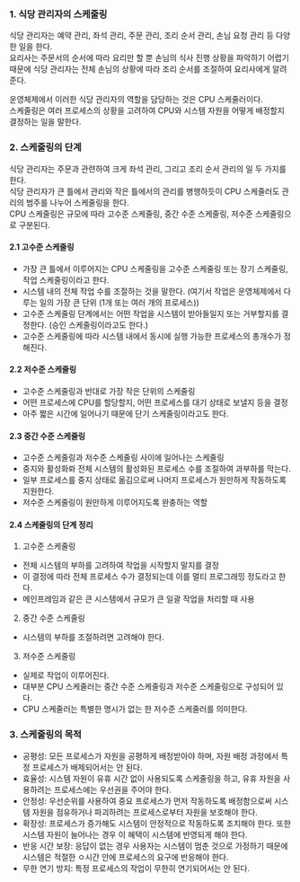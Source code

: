 ### 1. 식당 관리자의 스케줄링

식당 관리자는 예약 관리, 좌석 관리, 주문 관리, 조리 순서 관리, 손님 요청 관리 등 다양한 일을 한다.  
요리사는 주문서의 순서에 따라 요리만 할 뿐 손님의 식사 진행 상황을 파악하기 어렵기 때문에 식당 관리자는 전체 손님의 상황에 따라 조리 순서를 조절하여 요리사에게 알려준다.

운영체제에서 이러한 식당 관리자의 역할을 담당하는 것은 CPU 스케줄러이다.  
스케줄링은 여러 프로세스의 상황을 고려하여 CPU와 시스템 자원을 어떻게 배정할지 결정하는 일을 말한다.


### 2. 스케줄링의 단계
식당 관리자는 주문과 관련하여 크게 좌석 관리, 그리고 조리 순서 관리의 일 두 가지를 한다.  
식당 관리자가 큰 틀에서 관리와 작은 틀에서의 관리를 병행하듯이 CPU 스케줄러도 관리의 범주를 나누어 스케줄링을 한다.  
CPU 스케줄링은 규모에 따라 고수준 스케줄링, 중간 수준 스케줄링, 저수준 스케줄링으로 구분된다.

#### 2.1 고수준 스케줄링
- 가장 큰 틀에서 이루어지는 CPU 스케줄링을 고수준 스케줄링 또는 장기 스케줄링, 작업 스케줄링이라고 한다.
- 시스템 내의 전체 작업 수를 조절하는 것을 말한다. (여기서 작업은 운영체제에서 다루는 일의 가장 큰 단위 (1개 또는 여러 개의 프로세스))
- 고수준 스케줄링 단계에서는 어떤 작업을 시스템이 받아들일지 또는 거부할지를 결정한다. (승인 스케줄링이라고도 한다.)
- 고수준 스케줄링에 따라 시스템 내에서 동시에 실행 가능한 프로세스의 총개수가 정해진다.

#### 2.2 저수준 스케줄링
- 고수준 스케줄링과 반대로 가장 작은 단위의 스케줄링
- 어떤 프로세스에 CPU를 할당할지, 어떤 프로세스를 대기 상태로 보낼지 등을 결정
- 아주 짧은 시간에 일어나기 때문에 단기 스케줄링이라고도 한다.

#### 2.3 중간 수준 스케줄링
- 고수준 스케줄링과 저수준 스케줄링 사이에 일어나는 스케줄링
- 중지와 활성화롸 전체 시스템의 활성화된 프로세스 수를 조절하여 과부하를 막는다.
- 일부 프로세스를 중지 상태로 옮김으로써 나머지 프로세스가 원만하게 작동하도록 지원한다.
- 저수준 스케줄링이 원만하게 이루어지도록 완충하는 역할

#### 2.4 스케줄링의 단계 정리
1. 고수준 스케줄링
- 전체 시스템의 부하를 고려하여 작업을 시작할지 말지를 결정
- 이 결정에 따라 전체 프로세스 수가 결정되는데 이를 멀티 프로그래밍 정도라고 한다.
- 메인프레임과 같은 큰 시스템에서 규모가 큰 일괄 작업을 처리할 때 사용

2. 중간 수준 스케줄링
- 시스템의 부하를 조절하려면 고려해야 한다.

3. 저수준 스케줄링
- 실제로 작업이 이루어진다.
- 대부분 CPU 스케줄러는 중간 수준 스케줄링과 저수준 스케줄링으로 구성되어 있다.
- CPU 스케줄러는 특별한 명시가 없는 한 저수준 스케줄러를 의미한다.


### 3. 스케줄링의 목적
- 공평성: 모든 프로세스가 자원을 공평하게 배정받아야 하며, 자원 배정 과정에서 특정 프로세스가 배제되어서는 안 된다.
- 효율성: 시스템 자원이 유휴 시간 없이 사용되도록 스케줄링을 하고, 유휴 자원을 사용하려는 프로세스에는 우선권을 주어야 한다.
- 안정성: 우선순위를 사용하여 중요 프로세스가 먼저 작동하도록 배정함으로써 시스템 자원을 점유하거나 파괴하려는 프로세스로부터 자원을 보호해야 한다.
- 확장성: 프로세스가 증가해도 시스템이 안정적으로 작동하도록 조치해야 한다. 또한 시스템 자원이 늘어나는 경우 이 혜택이 시스템에 반영되게 해야 한다.
- 반응 시간 보장: 응답이 없는 경우 사용자는 시스템이 멈춘 것으로 가정하기 때문에 시스템은 적절한 ㅇ시간 안에 프로세스의 요구에 반응해야 한다.
- 무한 연기 방지: 특정 프로세스의 작업이 무한히 연기되어서는 안 된다.
